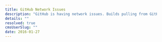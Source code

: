 ```yaml
---
title: GitHub Network Issues
description: "GitHub is having network issues. Builds pulling from GitHub are failing right now."
details: ""
resolved: true
cmsUserSlug: ""
date: 2016-01-27 
---
```


